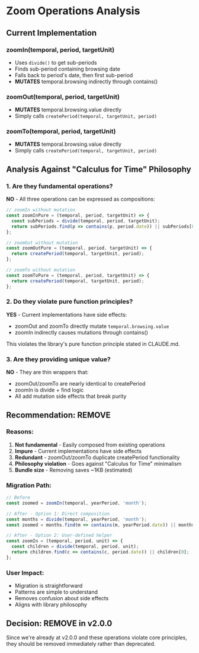 # Zoom Operations Analysis

## Current Implementation

### zoomIn(temporal, period, targetUnit)
- Uses `divide()` to get sub-periods
- Finds sub-period containing browsing date
- Falls back to period's date, then first sub-period
- **MUTATES** temporal.browsing indirectly through contains()

### zoomOut(temporal, period, targetUnit)  
- **MUTATES** temporal.browsing.value directly
- Simply calls `createPeriod(temporal, targetUnit, period)`

### zoomTo(temporal, period, targetUnit)
- **MUTATES** temporal.browsing.value directly
- Simply calls `createPeriod(temporal, targetUnit, period)`

## Analysis Against "Calculus for Time" Philosophy

### 1. Are they fundamental operations?

**NO** - All three operations can be expressed as compositions:

```typescript
// zoomIn without mutation
const zoomInPure = (temporal, period, targetUnit) => {
  const subPeriods = divide(temporal, period, targetUnit);
  return subPeriods.find(p => contains(p, period.date)) || subPeriods[0];
};

// zoomOut without mutation
const zoomOutPure = (temporal, period, targetUnit) => {
  return createPeriod(temporal, targetUnit, period);
};

// zoomTo without mutation  
const zoomToPure = (temporal, period, targetUnit) => {
  return createPeriod(temporal, targetUnit, period);
};
```

### 2. Do they violate pure function principles?

**YES** - Current implementations have side effects:
- zoomOut and zoomTo directly mutate `temporal.browsing.value`
- zoomIn indirectly causes mutations through contains()

This violates the library's pure function principle stated in CLAUDE.md.

### 3. Are they providing unique value?

**NO** - They are thin wrappers that:
- zoomOut/zoomTo are nearly identical to createPeriod
- zoomIn is divide + find logic
- All add mutation side effects that break purity

## Recommendation: REMOVE

### Reasons:
1. **Not fundamental** - Easily composed from existing operations
2. **Impure** - Current implementations have side effects
3. **Redundant** - zoomOut/zoomTo duplicate createPeriod functionality
4. **Philosophy violation** - Goes against "Calculus for Time" minimalism
5. **Bundle size** - Removing saves ~1KB (estimated)

### Migration Path:

```typescript
// Before
const zoomed = zoomIn(temporal, yearPeriod, 'month');

// After - Option 1: Direct composition
const months = divide(temporal, yearPeriod, 'month');
const zoomed = months.find(m => contains(m, yearPeriod.date)) || months[0];

// After - Option 2: User-defined helper
const zoomIn = (temporal, period, unit) => {
  const children = divide(temporal, period, unit);
  return children.find(c => contains(c, period.date)) || children[0];
};
```

### User Impact:
- Migration is straightforward
- Patterns are simple to understand
- Removes confusion about side effects
- Aligns with library philosophy

## Decision: REMOVE in v2.0.0

Since we're already at v2.0.0 and these operations violate core principles, they should be removed immediately rather than deprecated.